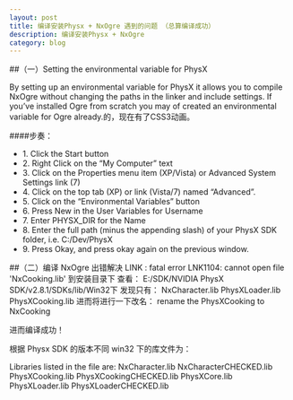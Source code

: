 ```yaml
---
layout: post
title: 编译安装Physx + NxOgre 遇到的问题 （总算编译成功）
description: 编译安装Physx + NxOgre 
category: blog
---
```


##（一）Setting the environmental variable for PhysX

   By setting up an environmental variable for PhysX it allows you to compile NxOgre without changing the paths in the linker and include settings. If you’ve installed Ogre from scratch you may of created an environmental variable for Ogre already.的，现在有了CSS3动画。

####步奏：
<ul>

<li>1. Click the Start button </li>
<li>2. Right Click on the “My Computer” text</li> 
<li>3. Click on the Properties menu item (XP/Vista) or Advanced System Settings link (7) </li>
<li>4. Click on the top tab (XP) or link (Vista/7) named “Advanced”. </li>
<li>5. Click on the “Environmental Variables” button </li>
<li>6. Press New in the User Variables for Username </li>
<li>7. Enter PHYSX_DIR for the Name </li>
<li>8. Enter the full path (minus the appending slash) of your PhysX SDK folder, i.e. C:/Dev/PhysX </li>
<li>9. Press Okay, and press okay again on the previous window. </li>
</ul>

##（二）编译 NxOgre 出错解决
LINK : fatal error LNK1104: cannot open file 'NxCooking.lib'
到安装目录下 查看：
E:/SDK/NVIDIA PhysX SDK/v2.8.1/SDKs/lib/Win32下
发现只有：
NxCharacter.lib
PhysXLoader.lib
PhysXCooking.lib
进而将进行一下改名：
rename the PhysXCooking to NxCooking


进而编译成功！

根据 Physx SDK 的版本不同 win32 下的库文件为：

Libraries listed in the file are:
NxCharacter.lib
NxCharacterCHECKED.lib
PhysXCooking.lib
PhysXCookingCHECKED.lib
PhysXCore.lib
PhysXLoader.lib
PhysXLoaderCHECKED.lib
